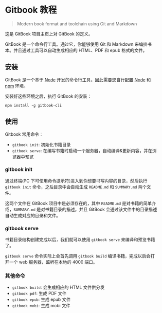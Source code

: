 # Gitbook 教程

> Modern book format and toolchain using Git and Markdown

这是 GitBook 项目主页上对 GitBook 的定义。

GitBook 是一个命令行工具。通过它，你能够使用 Git 和 Markdown 来编排书本。并且通过工具可以自动生成相应的 HTML、PDF 和 epub 格式的文件。

## 安装

GitBook 是一个基于 [Node](http://nodejs.org/) 开发的命令行工具，因此需要您自行配置 [Node](http://nodejs.org/) 和 [npm](https://www.npmjs.com/package/npm) 环境。

安装好这些环境之后，执行 GitBook 的安装：

    npm install -g gitbook-cli

## 使用

Gitbook 常用命令：

- `gitbook init`: 初始化书籍目录
- `gitbook serve`: 在编写书籍时启动一个服务器，自动编译&更新内容，并在浏览器中预览

### gitbook init

通过终端(PC 下可使用命令提示符)进入到你想要书写内容的目录，然后执行 `gitbook init` 命令，之后目录中会自动生成 `README.md` 和 `SUMMARY.md` 两个文件。

这两个文件在 GitBook 项目中是必须存在的，其中 `README.md` 是对书籍的简单介绍，`SUMMARY.md` 是对书籍目录的描述，并且 GitBook 会通过该文件中的目录描述自动生成对应的目录和文件。

### gitbook serve

书籍目录结构创建完成以后，我们就可以使用 `gitbook serve` 来编译和预览书籍了。

`gitbook serve` 命令实际上会首先调用 `gitbook build` 编译书籍，完成以后会打开一个 web 服务器，监听在本地的 4000 端口。

### 其他命令

- `gitbook build`: 会生成相应的 HTML 文件供分发
- `gitbook pdf`: 生成 PDF 文件
- `gitbook epub`: 生成 epub 文件
- `gitbook mobi`: 生成 mobi 文件
